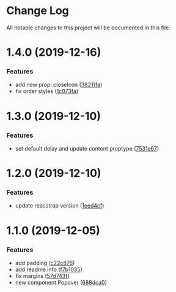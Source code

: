# Change Log

All notable changes to this project will be documented in this file.

<a name="1.4.0"></a>
# 1.4.0 (2019-12-16)


### Features

* add new prop: closeIcon ([38211fa](https://github.com/SUI-Components/sui-components/commit/38211fa))
* fix order styles ([1c073fa](https://github.com/SUI-Components/sui-components/commit/1c073fa))



<a name="1.3.0"></a>
# 1.3.0 (2019-12-10)


### Features

* set default delay and update content proptype ([7531e67](https://github.com/SUI-Components/sui-components/commit/7531e67))



<a name="1.2.0"></a>
# 1.2.0 (2019-12-10)


### Features

* update reacstrap version ([1eed4cf](https://github.com/SUI-Components/sui-components/commit/1eed4cf))



<a name="1.1.0"></a>
# 1.1.0 (2019-12-05)


### Features

* add padding ([c22c876](https://github.com/SUI-Components/sui-components/commit/c22c876))
* add readme info ([f7b1035](https://github.com/SUI-Components/sui-components/commit/f7b1035))
* fix margins ([57d743f](https://github.com/SUI-Components/sui-components/commit/57d743f))
* new component Popover ([688dca0](https://github.com/SUI-Components/sui-components/commit/688dca0))



